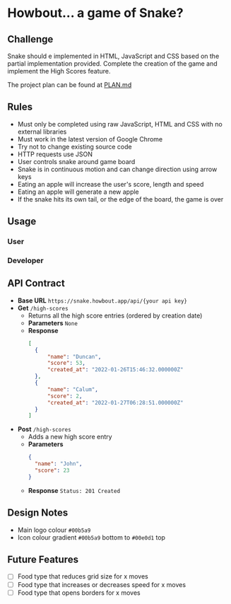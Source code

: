 # Howbout... a game of Snake?

## Challenge
Snake should e implemented in HTML, JavaScript and CSS based on the partial implementation provided. Complete the creation of the game and implement the High Scores feature.

The project plan can be found at [PLAN.md](./PLAN.md)
## Rules
- Must only be completed using raw JavaScript, HTML and CSS with no external libraries
- Must work in the latest version of Google Chrome
- Try not to change existing source code
- HTTP requests use JSON
- User controls snake around game board
- Snake is in continuous motion and can change direction using arrow keys
- Eating an apple will increase the user's score, length and speed
- Eating an apple will generate a new apple
- If the snake hits its own tail, or the edge of the board, the game is over
## Usage
### User

### Developer

## API Contract
- **Base URL** `https://snake.howbout.app/api/{your api key}`
- **Get** `/high-scores`
  - Returns all the high score entries (ordered by creation date)
  - **Parameters** `None`
  - **Response**
    ```json
    [
      {
          "name": "Duncan",
          "score": 53,
          "created_at": "2022-01-26T15:46:32.000000Z"
      },
      {
          "name": "Calum",
          "score": 2,
          "created_at": "2022-01-27T06:28:51.000000Z"
      }
    ]
    ```
- **Post** `/high-scores`
  - Adds a new high score entry
  - **Parameters**
    ```json
    {
      "name": "John",
      "score": 23
    }
    ```
  - **Response** `Status: 201 Created`

## Design Notes
- Main logo colour `#00b5a9`
- Icon colour gradient `#00b5a9` bottom to `#00e0d1` top

## Future Features
- [ ] Food type that reduces grid size for x moves
- [ ] Food type that increases or decreases speed for x moves
- [ ] Food type that opens borders for x moves